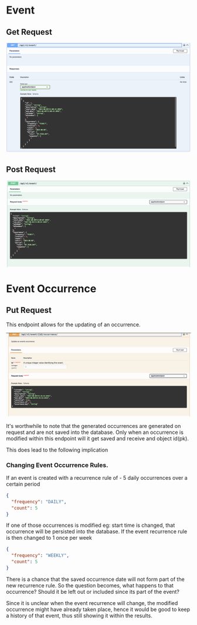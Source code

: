 # Event

## Get Request

![event get request](screenshots/event_get.png)

## Post Request

![event post request](screenshots/event_post.png)


# Event Occurrence

## Put Request
This endpoint allows for the updating of an occurrence.

![occurrence update](screenshots/event_occurrence.png)

It's worthwhile to note that the generated occurrences are generated on request and are not saved into the database.
Only when an occurrence is modified within this endpoint will it get saved and receive and object id(pk).

This does lead to the following implication


### Changing Event Occurrence Rules.
If an event is created with a recurrence rule of - 5 daily occurrences over a certain period
```json
{
  "frequency": "DAILY",
  "count": 5
}
```
If one of those occurrences is modified eg: start time is changed, that occurrence will be persisted into the database.
If the event recurrence rule is then changed to 1 once per week
```json
{
  "frequency": "WEEKLY",
  "count": 5
}
```
There is a chance that the saved occurrence date will not form part of the new recurrence rule. So the question becomes,
what happens to that occurrence? Should it be left out or included since its part of the event?

Since it is unclear when the event recurrence will change, the modified occurrence might have already taken place,
hence it would be good to keep a history of that event, thus still showing it within the results.






